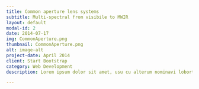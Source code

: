 ```yaml
---
title: Common aperture lens systems
subtitle: Multi-spectral from visibile to MWIR 
layout: default
modal-id: 2
date: 2014-07-17
img: CommonAperture.png
thumbnail: CommonAperture.png
alt: image-alt
project-date: April 2014
client: Start Bootstrap
category: Web Development
description: Lorem ipsum dolor sit amet, usu cu alterum nominavi lobortis. At duo novum diceret. Tantas apeirian vix et, usu sanctus postulant inciderint ut, populo diceret necessitatibus in vim. Cu eum dicam feugiat noluisse.

---
```

